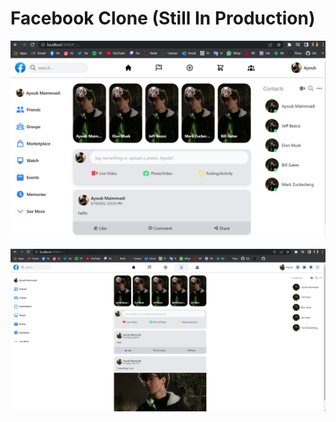 # Facebook Clone (Still In Production)

![](./public/assets/main2.PNG)

![](./public/assets/main.PNG)

